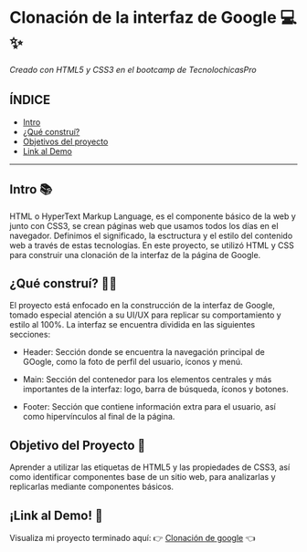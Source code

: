 # Clonación de la interfaz de Google 💻✨
###### Creado con HTML5 y CSS3 en el bootcamp de TecnolochicasPro

## ÍNDICE
* [Intro](#-intro)
* [¿Qué construí?](#-¿Qué)
* [Objetivos del proyecto](#-Objetivos)
* [Link al Demo](#-Link)

***

## Intro 📚
HTML o HyperText Markup Language, es el componente básico de la web y junto con CSS3, se crean páginas web que usamos todos los días en el navegador. Definimos el significado, la esctructura y el estilo del contenido web a través de estas tecnologías. 
En este proyecto, se utilizó HTML y CSS para construir una clonación de la interfaz de la página de Google. 


## ¿Qué construí? 🤷‍♀️
El proyecto está enfocado en la construcción de la interfaz de Google, tomado especial atención a su UI/UX para replicar su comportamiento y estilo al 100%. La interfaz se encuentra dividida en las siguientes secciones:

* Header: Sección donde se encuentra la navegación principal de GOogle, como la foto de perfil del usuario, íconos y menú.

* Main: Sección del contenedor para los elementos centrales y más importantes de la interfaz: logo, barra de búsqueda, íconos y botones. 

* Footer: Sección que contiene información extra para el usuario, así como hipervínculos al final de la página.

## Objetivo del Proyecto 🎯
Aprender a utilizar las etiquetas de HTML5 y las propiedades de CSS3, así como identificar componentes base de un sitio web, para analizarlas y replicarlas mediante componentes básicos. 

## ¡Link al Demo! 🔗
Visualiza mi proyecto terminado aquí: 👉 [Clonación de google]() 👈

